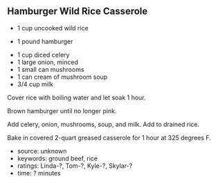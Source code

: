Hamburger Wild Rice Casserole
-----------------------------

- 1 cup uncooked wild rice
<!-- -->
- 1 pound hamburger
<!-- -->
- 1 cup diced celery
- 1 large onion, minced
- 1 small can mushrooms
- 1 can cream of mushroom soup
- 3/4 cup milk

Cover rice with boiling water and let soak 1 hour.

Brown hamburger until no longer pink.

Add celery, onion, mushrooms, soup, and milk.  Add to drained rice.

Bake in covered 2-quart greased casserole for 1 hour at 325 degrees F.

- source: unknown
- keywords: ground beef, rice
- ratings: Linda-?, Tom-?, Kyle-?, Skylar-?
- time: ? minutes

